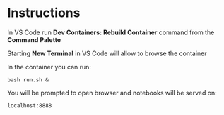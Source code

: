 # Instructions

In VS Code run **Dev Containers: Rebuild Container** command from the **Command Palette**

Starting **New Terminal** in VS Code will allow to browse the container

In the container you can run:

    bash run.sh &

You will be prompted to open browser and notebooks will be served on:

    localhost:8888